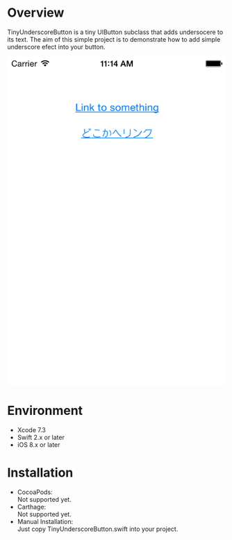 # Overview

TinyUnderscoreButton is a tiny UIButton subclass that adds undersocere to its text.
The aim of this simple project is to demonstrate how to add simple underscore efect into your button.

![Screen Shot](https://github.com/tsukemenokazaki/TinyUnderscoreButton/blob/master/ScreenShot01.png)

# Environment

* Xcode 7.3
* Swift 2.x or later
* iOS 8.x or later

# Installation

* CocoaPods:  
Not supported yet.
* Carthage:  
Not supported yet.
* Manual Installation:  
Just copy TinyUnderscoreButton.swift into your project.


